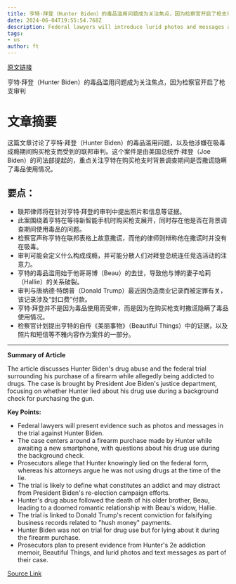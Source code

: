```yaml
---
title: 亨特·拜登（Hunter Biden）的毒品滥用问题成为关注焦点，因为检察官开启了枪支审判
date: 2024-06-04T19:55:54.768Z
description: Federal lawyers will introduce lurid photos and messages as they build case against president’s son
tags: 
- us
author: ft
---
```


[原文链接](https://ft.com/content/36ccbed8-1cf7-4dcd-b362-e118f7df1948)

亨特·拜登（Hunter Biden）的毒品滥用问题成为关注焦点，因为检察官开启了枪支审判

# 文章摘要

这篇文章讨论了亨特·拜登（Hunter Biden）的毒品滥用问题，以及他涉嫌在吸毒成瘾期间购买枪支而受到的联邦审判。这个案件是由美国总统乔·拜登（Joe Biden）的司法部提起的，重点关注亨特在购买枪支时背景调查期间是否撒谎隐瞒了毒品使用情况。

## 要点：
- 联邦律师将在针对亨特·拜登的审判中提出照片和信息等证据。
- 此案围绕着亨特在等待新智能手机时购买枪支展开，同时存在他是否在背景调查期间使用毒品的问题。
- 检察官声称亨特在联邦表格上故意撒谎，而他的律师则辩称他在撒谎时并没有在吸毒。
- 审判可能会定义什么构成成瘾，并可能分散人们对拜登总统连任竞选活动的注意力。
- 亨特的毒品滥用始于他哥哥博（Beau）的去世，导致他与博的妻子哈莉（Hallie）的关系破裂。
- 审判与唐纳德·特朗普（Donald Trump）最近因伪造商业记录而被定罪有关，该记录涉及“封口费”付款。
- 亨特·拜登并不是因为毒品使用而受审，而是因为在购买枪支时撒谎隐瞒了毒品使用情况。
- 检察官计划提出亨特的自传《美丽事物》（Beautiful Things）中的证据，以及照片和短信等不雅内容作为案件的一部分。

---

 **Summary of Article**

The article discusses Hunter Biden's drug abuse and the federal trial surrounding his purchase of a firearm while allegedly being addicted to drugs. The case is brought by President Joe Biden's justice department, focusing on whether Hunter lied about his drug use during a background check for purchasing the gun.

**Key Points:**
- Federal lawyers will present evidence such as photos and messages in the trial against Hunter Biden.
- The case centers around a firearm purchase made by Hunter while awaiting a new smartphone, with questions about his drug use during the background check.
- Prosecutors allege that Hunter knowingly lied on the federal form, whereas his attorneys argue he was not using drugs at the time of the lie.
- The trial is likely to define what constitutes an addict and may distract from President Biden's re-election campaign efforts.
- Hunter's drug abuse followed the death of his older brother, Beau, leading to a doomed romantic relationship with Beau's widow, Hallie.
- The trial is linked to Donald Trump's recent conviction for falsifying business records related to "hush money" payments.
- Hunter Biden was not on trial for drug use but for lying about it during the firearm purchase.
- Prosecutors plan to present evidence from Hunter's 2e addiction memoir, Beautiful Things, and lurid photos and text messages as part of their case.

[Source Link](https://ft.com/content/36ccbed8-1cf7-4dcd-b362-e118f7df1948)

